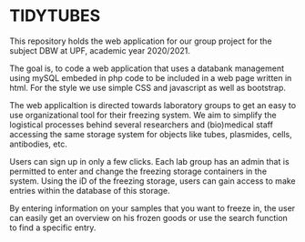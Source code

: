 # TIDYTUBES

This repository holds the web application for our group project for the subject DBW at UPF, academic year 2020/2021.

The goal is, to code a web application that uses a databank management using mySQL embeded in php code to be included in a web page written in html.
For the style we use simple CSS and javascript as well as bootstrap.

The web applicaltion is directed towards laboratory groups to get an easy to use organizational tool for their freezing system.
We aim to simplify the logistical processes behind several researchers and (bio)medical staff accessing the same storage system for objects like tubes, plasmides, cells, antibodies, etc.

Users can sign up in only a few clicks. Each lab group has an admin that is permitted to enter and change the freezing storage containers in the system.
Using the iD of the freezing storage, users can gain access to make entries within the database of this storage.

By entering information on your samples that you want to freeze in, the user can easily get an overview on his frozen goods or use the search function to find a specific entry.
